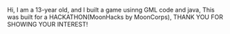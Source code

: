 Hi,
I am a 13-year old, and I built a game usinng GML code and java,
This was built for a HACKATHON(MoonHacks by MoonCorps),
THANK YOU FOR SHOWING YOUR INTEREST!
